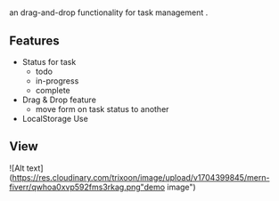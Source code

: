 # [](https://dataseers.netlify.app/)



an  drag-and-drop functionality for task management .


## Features

- Status for task 
  - todo 
  - in-progress
  - complete
- Drag & Drop feature
  - move form on task status to another 
- LocalStorage Use

## View


![Alt text](https://res.cloudinary.com/trixoon/image/upload/v1704399845/mern-fiverr/qwhoa0xvp592fms3rkag.png"demo image")

